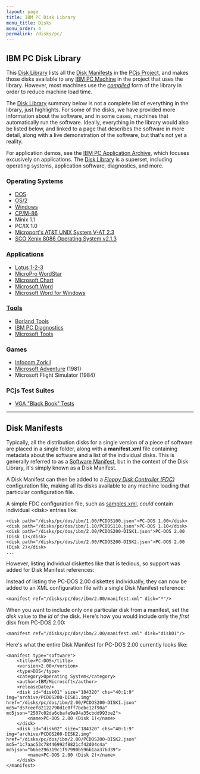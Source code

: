 ```yaml
---
layout: page
title: IBM PC Disk Library
menu_title: Disks
menu_order: 4
permalink: /disks/pc/
---
```


IBM PC Disk Library
---

This [Disk Library](/disks/pc/library.xml) lists all the [Disk Manifests](#disk-manifests) in the
[PCjs Project](/docs/about/pcjs/), and makes those disks available to any [IBM PC Machine](/devices/pc/machine/)
in the project that uses the library.  However, most machines use the *[compiled](/disks/pc/compiled/library.xml)*
form of the library in order to reduce machine load time.

The [Disk Library](/disks/pc/library.xml) summary below is not a complete list of everything in the library,
just highlights.  For some of the disks, we have provided more information about the software, and in some cases,
machines that automatically run the software.  Ideally, everything in the library would also be listed below,
and linked to a page that describes the software in more detail, along with a live demonstration of the software,
but that's not yet a reality.

For application demos, see the [IBM PC Application Archive](/apps/pc/), which focuses excusively on applications.
The [Disk Library](/disks/pc/library.xml) is a superset, including operating systems, application software,
diagnostics, and more.

### Operating Systems

* [DOS](dos/)
* [OS/2](os2/)
* [Windows](windows/)
* [CP/M-86](/disks/pc/cpm/)
* Minix 1.1
* PC/IX 1.0
* [Microport's AT&T UNIX System V-AT 2.3](/disks/pc/unix/microport/system-v/2.3/)
* [SCO Xenix 8086 Operating System v2.1.3](/disks/pc/xenix/sco/8086/2.1.3/)

### [Applications](apps/)

* [Lotus 1-2-3](apps/lotus/123/)
* [MicroPro WordStar](apps/micropro/wordstar/)
* [Microsoft Chart](apps/microsoft/chart/)
* [Microsoft Word](apps/microsoft/word/)
* [Microsoft Word for Windows](apps/microsoft/winword/)

### [Tools](tools/)

* [Borland Tools](tools/borland/)
* [IBM PC Diagnostics](/disks/pc/diags/ibm/)
* [Microsoft Tools](tools/microsoft/)

### Games

* [Infocom Zork I](/disks/pc/games/infocom/zork1/)
* [Microsoft Adventure](/disks/pc/games/microsoft/adventure/) (1981)
* Microsoft Flight Simulator (1984)

### PCjs Test Suites

* [VGA "Black Book" Tests](/tests/pc/vga/)

---

Disk Manifests
---

Typically, all the distribution disks for a single version of a piece of software are placed in a single
folder, along with a **manifest.xml** file containing metadata about the software and a list of the individual
disks.  This is generally referred to as a [Software Manifest](/apps/), but in the context of the Disk Library,
it's simply known as a Disk Manifest.

A Disk Manifest can then be added to a *[Floppy Disk Controller (FDC)](/docs/pcjs/fdc/)* configuration file,
making all its disks available to any machine loading that particular configuration file.

A simple FDC configuration file, such as [samples.xml](samples.xml), *could* contain individual &lt;disk&gt;
entries like:

	<disk path="/disks/pc/dos/ibm/1.00/PCDOS100.json">PC-DOS 1.00</disk>
	<disk path="/disks/pc/dos/ibm/1.10/PCDOS110.json">PC-DOS 1.10</disk>
	<disk path="/disks/pc/dos/ibm/2.00/PCDOS200-DISK1.json">PC-DOS 2.00 (Disk 1)</disk>
	<disk path="/disks/pc/dos/ibm/2.00/PCDOS200-DISK2.json">PC-DOS 2.00 (Disk 2)</disk>
	...

However, listing individual diskettes like that is tedious, so support was added for Disk Manifest references:

Instead of listing the PC-DOS 2.00 diskettes individually, they can now be added to an XML configuration file
with a single Disk Manifest reference:

	<manifest ref="/disks/pc/dos/ibm/2.00/manifest.xml" disk="*"/>

When you want to include only one particular disk from a manifest, set the *disk* value to the *id* of the disk.
Here's how you would include only the *first* disk from PC-DOS 2.00:

	<manifest ref="/disks/pc/dos/ibm/2.00/manifest.xml" disk="disk01"/>

Here's what the entire Disk Manifest for PC-DOS 2.00 currently looks like:

	<manifest type="software">
	    <title>PC-DOS</title>
	    <version>2.00</version>
	    <type>DOS</type>
	    <category>Operating System</category>
	    <author>IBM/Microsoft</author>
	    <releaseDate/>
	    <disk id="disk01" size="184320" chs="40:1:9" img="archive/PCDOS200-DISK1.img" href="/disks/pc/dos/ibm/2.00/PCDOS200-DISK1.json" md5="d57ceef82122790d1c0ff7bebc12f90a" md5json="2507c02da6cbafe9a94a35cbdd993be2">
	        <name>PC-DOS 2.00 (Disk 1)</name>
	    </disk>
	    <disk id="disk02" size="184320" chs="40:1:9" img="archive/PCDOS200-DISK2.img" href="/disks/pc/dos/ibm/2.00/PCDOS200-DISK2.json" md5="1c7aac53c78446992f8821cf42d04c4a" md5json="b66e296319c1f97990b596b1aa376d39">
	        <name>PC-DOS 2.00 (Disk 2)</name>
	    </disk>
	</manifest>
